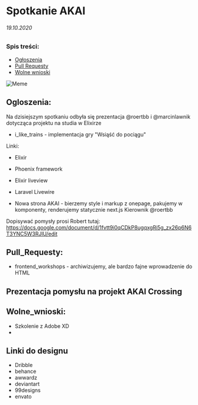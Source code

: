 # Spotkanie AKAI 
###### 19.10.2020

### Spis treści:
- [Ogłoszenia](#Ogloszenia)
- [Pull Requesty](#Pull_Requesty)
- [Wolne wnioski](#Wolne_wnioski)

![Meme]()

## Ogloszenia:
Na dzisiejszym spotkaniu odbyła się prezentacja @roertbb i @marcinlawnik dotycząca projektu na studia w Elixirze
- i_like_trains - implementacja gry "Wsiąść do pociągu"

Linki:
 - Elixir
  - Phoenix framework
  - Elixir liveview
- Laravel Livewire

 - Nowa strona AKAI - bierzemy style i markup z onepage, pakujemy w komponenty, renderujemy statycznie next.js
 Kierownik @roertbb
 
 Dopisywać pomysły prosi Robert tutaj:
 https://docs.google.com/document/d/1fvtt9i0qCDkP8ugqxgRi5g_zx26p6N6T3YNC5W3RJlU/edit

## Pull_Requesty:
 - frontend_workshops - archiwizujemy, ale bardzo fajne wprowadzenie do HTML

## Prezentacja pomysłu na projekt AKAI Crossing


## Wolne_wnioski:
 - Szkolenie z Adobe XD
 - 
 
## Linki do designu
 - Dribble
 - behance
 - awwardz
 - deviantart
 - 99designs
 - envato
